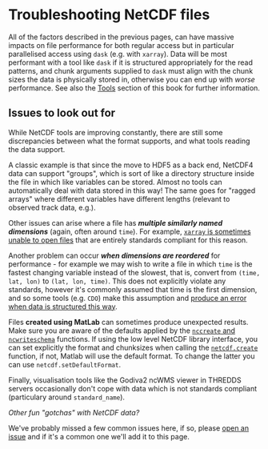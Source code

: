 # Troubleshooting NetCDF files


All of the factors described in the previous pages, can have massive impacts on file performance for both regular access but in particular parallelised access using `dask` (e.g. with `xarray`). Data will be most performant with a tool like `dask` if it is structured appropriately for the read patterns, and chunk arguments supplied to `dask` must align with the chunk sizes the data is physically stored in, otherwise you can end up with *worse* performance. See also the [Tools](https://acdguide.github.io/BigData/tools/intro.html) section of this book for further information.


## Issues to look out for

While NetCDF tools are improving constantly, there are still some discrepancies between what the format supports, and what tools reading the data support.

A classic example is that since the move to HDF5 as a back end, NetCDF4 data can support "groups", which is sort of like a directory structure inside the file in which like variables can be stored. Almost no tools can automatically deal with data stored in this way! The same goes for "ragged arrays" where different variables have different lengths (relevant to observed track data, e.g.). 

Other issues can arise where a file has ***multiple similarly named dimensions*** (again, often around `time`). For example, [`xarray` is sometimes unable to open files](https://github.com/pydata/xarray/issues/2368) that are entirely standards compliant for this reason.

Another problem can occur ***when dimensions are reordered*** for performance - for example we may wish to write a file in which `time` is the fastest changing variable instead of the slowest, that is, convert from `(time, lat, lon)` to `(lat, lon, time)`. This does not explicitly violate any standards, however it's commonly assumed that time is the first dimension, and so some tools (e.g. `CDO`) make this assumption and [produce an error when data is structured this way](https://github.com/ACDguide/BigData/issues/15).

Files **created using MatLab** can sometimes produce unexpected results. Make sure you are aware of the defaults applied by the [`nccreate` and `ncwriteschema`](https://au.mathworks.com/help/matlab/network-common-data-form.html?s_tid=CRUX_lftnav) functions. If using the low level NetCDF library interface, you can set explicitly the format and chunksizes when calling the [`netcdf.create`](https://au.mathworks.com/help/matlab/ref/netcdf.create.html) function, if not, Matlab will use the default format. To change the latter you can use `netcdf.setDefaultFormat`.

Finally, visualisation tools like the Godiva2 ncWMS viewer in THREDDS servers occasionally don't cope with data which is not standards compliant (particulary around `standard_name`).

*Other fun "gotchas" with NetCDF data?* 

We've probably missed a few common issues here, if so, please [open an issue](https://github.com/ACDguide/BigData/issues) and if it's a common one we'll add it to this page.
